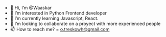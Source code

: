  - 👋 Hi, I’m @Waaskar  
 - 👀 I’m interested in Python Frontend developer  
 - 🌱 I’m currently learning Javascript, React.  
 - 💞️ I’m looking to collaborate on a proyect with more experienced people  
 - 📫 How to reach me? = o.treskowh@gmail.com  
